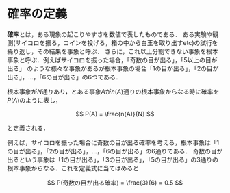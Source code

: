 # 確率の定義

**確率**とは，ある現象の起こりやすさを数値で表したものである．
ある実験や観測(サイコロを振る，コインを投げる，箱の中から白玉を取り出すetc)の試行を繰り返し，その結果を事象と呼ぶ．
さらに，これ以上分割できない事象を根本事象と呼ぶ．例えばサイコロを振った場合，「奇数の目が出る」，「5以上の目が出る」
のような様々な事象があるが根本事象の場合「1の目が出る」，「2の目が出る」，...，「6の目が出る」の6つである．

根本事象が$N$通りあり，とある事象$A$が$n(A)$通りの根本事象からなる時に確率を$P(A)$のように表し，

$$ P(A) = \frac{n(A)}{N} $$

と定義される．

例えば，サイコロを振った場合に奇数の目が出る確率を考える，根本事象は「1の目が出る」，「2の目が出る」，...，「6の目が出る」の6通りである．
奇数の目が出るという事象は「1の目が出る」，「3の目が出る」，「5の目が出る」の3通りの根本事象からなる．これを定義式に当てはめると

$$ P(奇数の目が出る確率) = \frac{3}{6} = 0.5 $$
